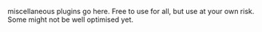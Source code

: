 miscellaneous plugins go here. Free to use for all, but use at your own risk. Some might not be well optimised yet.
